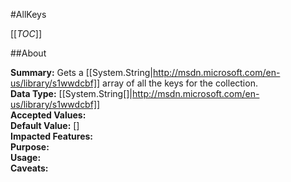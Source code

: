 #AllKeys

[[_TOC_]]

##About

**Summary:** Gets a [[System.String|http://msdn.microsoft.com/en-us/library/s1wwdcbf]] array of all the keys for the collection.  
**Data Type:** [[System.String[]|http://msdn.microsoft.com/en-us/library/s1wwdcbf]]  
**Accepted Values:**   
**Default Value:** []  
**Impacted Features:**   
**Purpose:**   
**Usage:**   
**Caveats:**   

